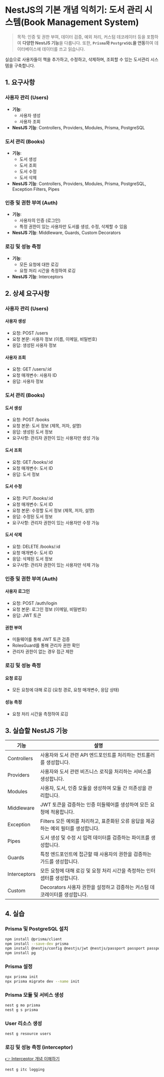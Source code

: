 # NestJS의 기본 개념 익히기: 도서 관리 시스템(Book Management System)

> 목적: 인증 및 권한 부여, 데이터 검증, 예외 처리, 커스텀 데코레이터 등을 포함하여 **다양한 NestJS 기능**을 다룹니다. 또한, **`Prisma`와 `PostgreSQL`을 연동**하여 데이터베이스에 데이터를 쓰고 읽습니다.

실습으로 사용자들이 책을 추가하고, 수정하고, 삭제하며, 조회할 수 있는 도서관리 시스템을 구축합니다.

## 1. 요구사항

### 사용자 관리 (Users)

- **기능**:
  - 사용자 생성
  - 사용자 조회
- **NestJS 기능**: Controllers, Providers, Modules, Prisma, PostgreSQL

### 도서 관리 (Books)

- **기능**:
  - 도서 생성
  - 도서 조회
  - 도서 수정
  - 도서 삭제
- **NestJS 기능**: Controllers, Providers, Modules, Prisma, PostgreSQL, Exception Filters, Pipes

### 인증 및 권한 부여 (Auth)

- **기능**:
  - 사용자의 인증 (로그인)
  - 특정 권한이 있는 사용자만 도서를 생성, 수정, 삭제할 수 있음
- **NestJS 기능**: Middleware, Guards, Custom Decorators

### 로깅 및 성능 측정

- **기능**:
  - 모든 요청에 대한 로깅
  - 요청 처리 시간을 측정하여 로깅
- **NestJS 기능**: Interceptors

## 2. 상세 요구사항

### 사용자 관리 (Users)

#### 사용자 생성

- 요청: POST /users
- 요청 본문: 사용자 정보 (이름, 이메일, 비밀번호)
- 응답: 생성된 사용자 정보

#### 사용자 조회

- 요청: GET /users/:id
- 요청 매개변수: 사용자 ID
- 응답: 사용자 정보

### 도서 관리 (Books)

#### 도서 생성

- 요청: POST /books
- 요청 본문: 도서 정보 (제목, 저자, 설명)
- 응답: 생성된 도서 정보
- 요구사항: 관리자 권한이 있는 사용자만 생성 가능

#### 도서 조회

- 요청: GET /books/:id
- 요청 매개변수: 도서 ID
- 응답: 도서 정보

#### 도서 수정

- 요청: PUT /books/:id
- 요청 매개변수: 도서 ID
- 요청 본문: 수정할 도서 정보 (제목, 저자, 설명)
- 응답: 수정된 도서 정보
- 요구사항: 관리자 권한이 있는 사용자만 수정 가능

#### 도서 삭제

- 요청: DELETE /books/:id
- 요청 매개변수: 도서 ID
- 응답: 삭제된 도서 정보
- 요구사항: 관리자 권한이 있는 사용자만 삭제 가능

### 인증 및 권한 부여 (Auth)

#### 사용자 로그인

- 요청: POST /auth/login
- 요청 본문: 로그인 정보 (이메일, 비밀번호)
- 응답: JWT 토큰

#### 권한 부여

- 미들웨어를 통해 JWT 토큰 검증
- RolesGuard를 통해 관리자 권한 확인
- 관리자 권한이 없는 경우 접근 제한

### 로깅 및 성능 측정

#### 요청 로깅

- 모든 요청에 대해 로깅 (요청 경로, 요청 매개변수, 응답 상태)

#### 성능 측정

- 요청 처리 시간을 측정하여 로깅

## 3. 실습할 NestJS 기능

| 기능         | 설명                                                                                |
| ------------ | ----------------------------------------------------------------------------------- |
| Controllers  | 사용자와 도서 관련 API 엔드포인트를 처리하는 컨트롤러를 생성합니다.                 |
| Providers    | 사용자와 도서 관련 비즈니스 로직을 처리하는 서비스를 생성합니다.                    |
| Modules      | 사용자, 도서, 인증 모듈을 생성하여 모듈 간 의존성을 관리합니다.                     |
| Middleware   | JWT 토큰을 검증하는 인증 미들웨어를 생성하여 모든 요청에 적용합니다.                |
| Exception    | Filters 모든 예외를 처리하고, 표준화된 오류 응답을 제공하는 예외 필터를 생성합니다. |
| Pipes        | 도서 생성 및 수정 시 입력 데이터를 검증하는 파이프를 생성합니다.                    |
| Guards       | 특정 엔드포인트에 접근할 때 사용자의 권한을 검증하는 가드를 생성합니다.             |
| Interceptors | 모든 요청에 대해 로깅 및 요청 처리 시간을 측정하는 인터셉터를 생성합니다.           |
| Custom       | Decorators 사용자 권한을 설정하고 검증하는 커스텀 데코레이터를 생성합니다.          |

## 4. 실습

### Prisma 및 PostgreSQL 설치

```sh
npm install @prisma/client
npm install --save-dev prisma
npm install @nestjs/config @nestjs/jwt @nestjs/passport passport passport-jwt
npm install pg
```

### Prisma 설정

```sh
npx prisma init
npx prisma migrate dev --name init
```

### Prisma 모듈 및 서비스 생성

```sh
nest g mo prisma
nest g s prisma
```

### User 리소스 생성

```sh
nest g resource users
```

### 로깅 및 성능 측정 (interceptor)

[👉 Interceptor 개념 이해하기](./docs/interceptor.md)

```sh
nest g itc logging
```

